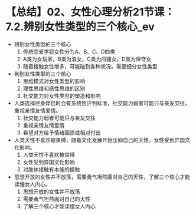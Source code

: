 # 【总结】02、女性心理分析21节课：7.2.辨别女性类型的三个核心_ev

-   辨别女性类型的三个核心
    1.  传统恋爱学将女性分为A、B、C、D四类
    2.  A类为女玩家，B类为浪女，C类为闷骚女，D类为保守女
    3.  随着接触女性增多，可能碰到各种状况，需要细分女性类型
-   判别女性类型的三个核心
    1.  思维模式对女性类型的影响
    2.  理性思维和感性思维的区别
    3.  社交能力对女性类型的塑造和影响
-   人类选择终身伴侣时会有系统性评判标准，社交能力弱者可能只与亲友交往，重视亲情友情爱情。
    1.  社交能力弱者可能只与亲友交往
    2.  重视亲情友情爱情
    3.  希望对方给予情绪回馈或相对付出
-   人类天性不喜欢被束缚，随着文化发展开始压抑自己的天性，女性受到异国文化影响。
    1.  人类天性不喜欢被束缚
    2.  女性受到异国文化影响
    3.  对肢体接触有本能的抵触
-   思想开放的女性并不放荡，需要勇气坦然面对自己的天性，了解三个核心才能读懂女人内心。
    1.  思想开放的女性并不放荡
    2.  需要勇气坦然面对自己的天性
    3.  了解三个核心才能读懂女人内心